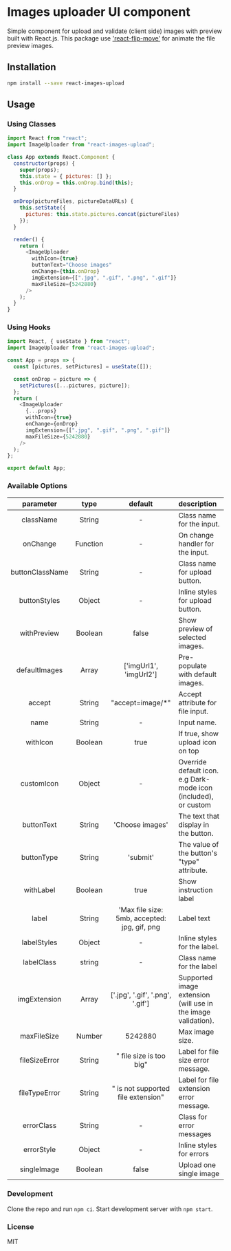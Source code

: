 # Images uploader UI component

Simple component for upload and validate (client side) images with preview built with React.js.
This package use ['react-flip-move'](https://github.com/joshwcomeau/react-flip-move) for animate the file preview images.

## Installation

```bash
npm install --save react-images-upload
```

## Usage
### Using Classes
```javascript
import React from "react";
import ImageUploader from "react-images-upload";

class App extends React.Component {
  constructor(props) {
    super(props);
    this.state = { pictures: [] };
    this.onDrop = this.onDrop.bind(this);
  }

  onDrop(pictureFiles, pictureDataURLs) {
    this.setState({
      pictures: this.state.pictures.concat(pictureFiles)
    });
  }

  render() {
    return (
      <ImageUploader
        withIcon={true}
        buttonText="Choose images"
        onChange={this.onDrop}
        imgExtension={[".jpg", ".gif", ".png", ".gif"]}
        maxFileSize={5242880}
      />
    );
  }
}
```
### Using Hooks
```javascript
import React, { useState } from "react";
import ImageUploader from "react-images-upload";

const App = props => {
  const [pictures, setPictures] = useState([]);

  const onDrop = picture => {
    setPictures([...pictures, picture]);
  };
  return (
    <ImageUploader
      {...props}
      withIcon={true}
      onChange={onDrop}
      imgExtension={[".jpg", ".gif", ".png", ".gif"]}
      maxFileSize={5242880}
    />
  );
};

export default App;
```
### Available Options

|    parameter    |   type   |              default               | description                                                     |
| :-------------: | :------: | :--------------------------------: | :---------------------------------------------------------------|
|    className    |  String  |                 -                  | Class name for the input.                                       |
|    onChange     | Function |                 -                  | On change handler for the input.                                |
| buttonClassName |  String  |                 -                  | Class name for upload button.                                   |
|  buttonStyles   |  Object  |                 -                  | Inline styles for upload button.                                |
|   withPreview   | Boolean  |               false                | Show preview of selected images.                                |
|  defaultImages  |  Array   |       ['imgUrl1', 'imgUrl2']       | Pre-populate with default images.                               |
|     accept      |  String  |         "accept=image/\*"          | Accept attribute for file input.                                |
|      name       |  String  |                 -                  | Input name.                                                     |
|    withIcon     | Boolean  |                true                | If true, show upload icon on top                                |
|   customIcon    |  Object  |                 -                  | Override default icon. e.g Dark-mode icon (included), or custom |
|   buttonText    |  String  |          'Choose images'           | The text that display in the button.                            |
|   buttonType    |  String  |              'submit'              | The value of the button's "type" attribute.                     |
|    withLabel    | Boolean  |                true                | Show instruction label                                          |
|      label      |  String  | 'Max file size: 5mb, accepted: jpg, gif, png |         Label text                                    |
|   labelStyles   |  Object  |                 -                  | Inline styles for the label.                                    |
|   labelClass    |  string  |                 -                  | Class name for the label                                        |
|  imgExtension   |  Array   |  ['.jpg', '.gif', '.png', '.gif']  | Supported image extension (will use in the image validation).   |
|   maxFileSize   |  Number  |              5242880               | Max image size.                                                 |
|  fileSizeError  |  String  |      " file size is too big"       | Label for file size error message.                              |
|  fileTypeError  |  String  | " is not supported file extension" | Label for file extension error message.                         |
|   errorClass    |  String  |                 -                  | Class for error messages                                        |
|   errorStyle    |  Object  |                 -                  | Inline styles for errors                                        |
|   singleImage   | Boolean  |               false                | Upload one single image                                         |

### Development

Clone the repo and run `npm ci`. Start development server with `npm start`.

### License

MIT

